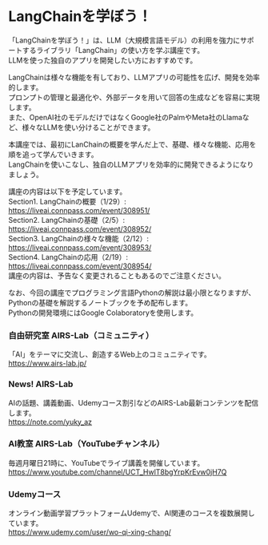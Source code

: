 # LangChainを学ぼう！
  
「LangChainを学ぼう！」は、LLM（大規模言語モデル）の利用を強力にサポートするライブラリ「LangChain」の使い方を学ぶ講座です。  
LLMを使った独自のアプリを開発したい方におすすめです。  
  
LangChainは様々な機能を有しており、LLMアプリの可能性を広げ、開発を効率的します。  
プロンプトの管理と最適化や、外部データを用いて回答の生成などを容易に実現します。  
また、OpenAI社のモデルだけではなくGoogle社のPalmやMeta社のLlamaなど、様々なLLMを使い分けることができます。  
  
本講座では、最初にLanChainの概要を学んだ上で、基礎、様々な機能、応用を順を追って学んでいきます。  
LangChainを使いこなし、独自のLLMアプリを効率的に開発できるようになりましょう。  
  
講座の内容は以下を予定しています。  
Section1. LangChainの概要（1/29）: https://liveai.connpass.com/event/308951/  
Section2. LangChainの基礎（2/5）: https://liveai.connpass.com/event/308952/  
Section3. LangChainの様々な機能（2/12）: https://liveai.connpass.com/event/308953/  
Section4. LangChainの応用（2/19）: https://liveai.connpass.com/event/308954/  
講座の内容は、予告なく変更されることもあるのでご注意ください。  
  
なお、今回の講座でプログラミング言語Pythonの解説は最小限となりますが、Pythonの基礎を解説するノートブックを予め配布します。  
Pythonの開発環境にはGoogle Colaboratoryを使用します。  
  
### 自由研究室 AIRS-Lab（コミュニティ）
「AI」をテーマに交流し、創造するWeb上のコミュニティです。  
https://www.airs-lab.jp/  
  
### News! AIRS-Lab
AIの話題、講義動画、Udemyコース割引などのAIRS-Lab最新コンテンツを配信します。  
https://note.com/yuky_az 
  
### AI教室 AIRS-Lab（YouTubeチャンネル）
毎週月曜日21時に、YouTubeでライブ講義を開催しています。  
https://www.youtube.com/channel/UCT_HwlT8bgYrpKrEvw0jH7Q  
  
### Udemyコース
オンライン動画学習プラットフォームUdemyで、AI関連のコースを複数展開しています。  
https://www.udemy.com/user/wo-qi-xing-chang/  
